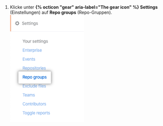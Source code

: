 1. Klicke unter **{% octicon "gear" aria-label="The gear icon" %} Settings** (Einstellungen) auf **Repo groups** (Repo-Gruppen). ![Registerkarte „Repo groups" (Repo-Gruppen)](/assets/images/help/insights/repo-groups-tab.png)
